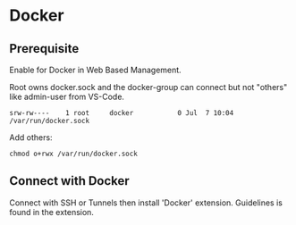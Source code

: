 # Docker

## Prerequisite

Enable for Docker in Web Based Management.

Root owns docker.sock and the docker-group can connect but not "others" like admin-user from VS-Code.

```
srw-rw----    1 root     docker           0 Jul  7 10:04 /var/run/docker.sock
```

Add others:

```
chmod o+rwx /var/run/docker.sock
```

## Connect with Docker

Connect with SSH or Tunnels then install 'Docker' extension. Guidelines is found in the extension.
